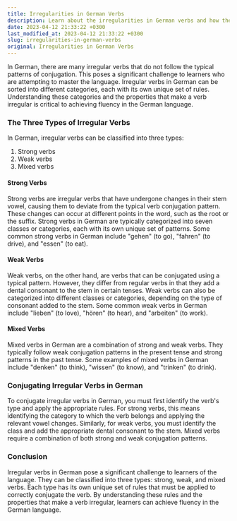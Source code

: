 ```yaml
---
title: Irregularities in German Verbs
description: Learn about the irregularities in German verbs and how they differ from regular verbs.
date: 2023-04-12 21:33:22 +0300
last_modified_at: 2023-04-12 21:33:22 +0300
slug: irregularities-in-german-verbs
original: Irregularities in German Verbs
---
```

In German, there are many irregular verbs that do not follow the typical patterns of conjugation. This poses a significant challenge to learners who are attempting to master the language. Irregular verbs in German can be sorted into different categories, each with its own unique set of rules. Understanding these categories and the properties that make a verb irregular is critical to achieving fluency in the German language.

### The Three Types of Irregular Verbs

In German, irregular verbs can be classified into three types:

1. Strong verbs
2. Weak verbs
3. Mixed verbs

#### Strong Verbs

Strong verbs are irregular verbs that have undergone changes in their stem vowel, causing them to deviate from the typical verb conjugation pattern. These changes can occur at different points in the word, such as the root or the suffix. Strong verbs in German are typically categorized into seven classes or categories, each with its own unique set of patterns. Some common strong verbs in German include "gehen" (to go), "fahren" (to drive), and "essen" (to eat).

#### Weak Verbs

Weak verbs, on the other hand, are verbs that can be conjugated using a typical pattern. However, they differ from regular verbs in that they add a dental consonant to the stem in certain tenses. Weak verbs can also be categorized into different classes or categories, depending on the type of consonant added to the stem. Some common weak verbs in German include "lieben" (to love), "hören" (to hear), and "arbeiten" (to work).

#### Mixed Verbs

Mixed verbs in German are a combination of strong and weak verbs. They typically follow weak conjugation patterns in the present tense and strong patterns in the past tense. Some examples of mixed verbs in German include "denken" (to think), "wissen" (to know), and "trinken" (to drink).

### Conjugating Irregular Verbs in German

To conjugate irregular verbs in German, you must first identify the verb's type and apply the appropriate rules. For strong verbs, this means identifying the category to which the verb belongs and applying the relevant vowel changes. Similarly, for weak verbs, you must identify the class and add the appropriate dental consonant to the stem. Mixed verbs require a combination of both strong and weak conjugation patterns.

### Conclusion

Irregular verbs in German pose a significant challenge to learners of the language. They can be classified into three types: strong, weak, and mixed verbs. Each type has its own unique set of rules that must be applied to correctly conjugate the verb. By understanding these rules and the properties that make a verb irregular, learners can achieve fluency in the German language.